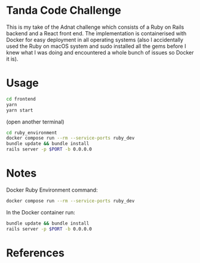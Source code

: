 # Tanda Code Challenge
This is my take of the Adnat challenge which consists of a Ruby on Rails backend and a React front end. The implementation is containerised with Docker for easy deployment in all operating systems (also I accidentally used the Ruby on macOS system and sudo installed all the gems before I knew what I was doing and encountered a whole bunch of issues so Docker it is).

# Usage
```bash
cd frontend
yarn
yarn start
```
(open another terminal)
```bash
cd ruby_environment
docker compose run --rm --service-ports ruby_dev
bundle update && bundle install
rails server -p $PORT -b 0.0.0.0
```

# Notes
Docker Ruby Environment command:
```bash
docker compose run --rm --service-ports ruby_dev
```

In the Docker container run:
```bash
bundle update && bundle install
rails server -p $PORT -b 0.0.0.0
```

# References